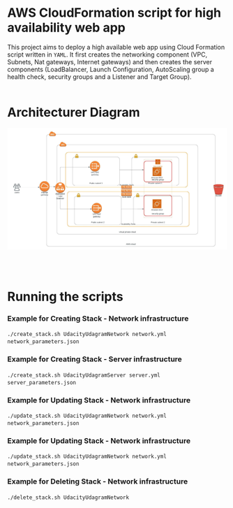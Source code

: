# AWS CloudFormation script for high availability web app

This project aims to deploy a high available web app using Cloud Formation script written in `YAML`.
It first creates the networking component (VPC, Subnets, Nat gateways, Internet gateways) and then creates the server components (LoadBalancer, Launch Configuration, AutoScaling group a health check, security groups and a Listener and Target Group).
<br/>
<br/>

# Architecturer Diagram

![Architecturer Diagram](architecture_diagram.jpeg)

<br/>
<br/>

# Running the scripts


### Example for Creating Stack - Network infrastructure
``
./create_stack.sh UdacityUdagramNetwork network.yml network_parameters.json 
``

### Example for Creating Stack - Server infrastructure

``
./create_stack.sh UdacityUdagramServer server.yml server_parameters.json
``

### Example for Updating Stack - Network infrastructure

``
./update_stack.sh UdacityUdagramNetwork network.yml network_parameters.json
``


### Example for Updating Stack - Network infrastructure

``
./update_stack.sh UdacityUdagramNetwork network.yml network_parameters.json
``

### Example for Deleting Stack - Network infrastructure

``
./delete_stack.sh UdacityUdagramNetwork
``

